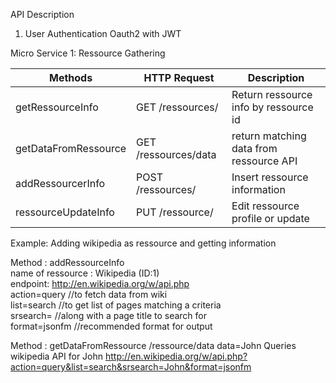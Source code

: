 API Description

1) User Authentication Oauth2 with JWT







Micro Service 1: Ressource Gathering<br/>

| Methods              | HTTP   Request       |            Description                  |
|----------------------|----------------------|-----------------------------------------|
| getRessourceInfo     | GET /ressources/     | Return ressource info by ressource id   |
| getDataFromRessource | GET /ressources/data | return matching data from ressource API |
| addRessourcerInfo    | POST /ressources/    | Insert ressource information            |
| ressourceUpdateInfo  | PUT /ressource/      | Edit ressource profile or update        |

Example: Adding wikipedia as ressource and getting information<br />


Method : addRessourceInfo<br />
  name of ressource : Wikipedia (ID:1)<br />
  endpoint:  http://en.wikipedia.org/w/api.php <br />
  action=query  //to fetch data from wiki<br />
  list=search   //to get list of pages matching a criteria<br />
  srsearch=      //along with a page title to search for<br />
  format=jsonfm   //recommended format for output<br />
  
Method : getDataFromRessource       /ressource/data      data=John
Queries wikipedia API for John
http://en.wikipedia.org/w/api.php?action=query&list=search&srsearch=John&format=jsonfm




